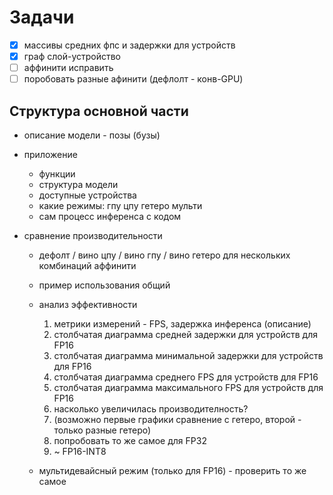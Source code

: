 # Задачи

* [x] массивы средних фпс и задержки для устройств
* [x] граф слой-устройство
* [ ] аффинити исправить
* [ ] поробовать разные афинити (дефлолт - конв-GPU)
  
## Структура основной части

* описание модели - позы (бузы)

* приложение

  * функции
  * структура модели
  * доступные устройства
  * какие режимы: гпу цпу гетеро мульти
  * сам процесс инференса с кодом

* сравнение производительности
  
  * дефолт / вино цпу / вино гпу / вино гетеро для нескольких комбинаций аффинити
  * пример использования общий
  * анализ эффективности

    1. метрики измерений - FPS, задержка инференса (описание)
    2. столбчатая диаграмма средней задержки для устройств для FP16
    3. столбчатая диаграмма минимальной задержки для устройств для FP16
    4. столбчатая диаграмма среднего FPS для устройств для FP16
    5. столбчатая диаграмма максимального FPS для устройств для FP16
    6. насколько увеличилась производителность?
    7. (возможно первые графики сравнение с гетеро, второй - только разные гетеро)
    8. попробовать то же самое для FP32
    9. ~ FP16-INT8

  * мультидевайсный режим (только для FP16) - проверить то же самое
